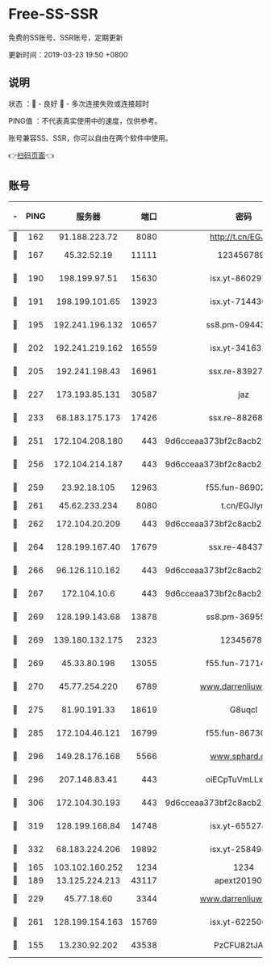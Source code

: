 # Free-SS-SSR

免费的SS账号、SSR账号，定期更新

更新时间：2019-03-23 19:50 +0800

## 说明

状态     ：🙂 - 良好 🙁 - 多次连接失败或连接超时

PING值   ：不代表真实使用中的速度，仅供参考。

账号兼容SS、SSR，你可以自由在两个软件中使用。

👉[扫码页面](https://liesauer.github.io/Free-SS-SSR/)👈

## 账号

|-|PING|服务器|端口|密码|加密方式|区域|
|:----:|:----:|:-----:|-----:|:----:|:----:|:----:|
|🙂|162|91.188.223.72|8080|http://t.cn/EGJIyrl|rc4-md5|RU|
|🙂|167|45.32.52.19|11111|1234567890|aes-256-cfb|JP|
|🙂|190|198.199.97.51|15630|isx.yt-86029776|aes-256-cfb|US|
|🙂|191|198.199.101.65|13923|isx.yt-71443072|aes-256-cfb|US|
|🙂|195|192.241.196.132|10657|ss8.pm-09443991|aes-256-cfb|US|
|🙂|202|192.241.219.162|16559|isx.yt-34163162|aes-256-cfb|US|
|🙂|205|192.241.198.43|16961|ssx.re-83927366|aes-256-cfb|US|
|🙂|227|173.193.85.131|30587|jaz|aes-256-cfb|US|
|🙂|233|68.183.175.173|17426|ssx.re-88268123|aes-256-cfb|US|
|🙂|251|172.104.208.180|443|9d6cceaa373bf2c8acb22e60b6a58be6|aes-256-cfb|US|
|🙂|256|172.104.214.187|443|9d6cceaa373bf2c8acb22e60b6a58be6|aes-256-cfb|US|
|🙂|259|23.92.18.105|12963|f55.fun-86902883|aes-256-cfb|US|
|🙂|261|45.62.233.234|8080|t.cn/EGJIyrl|rc4-md5|CA|
|🙂|262|172.104.20.209|443|9d6cceaa373bf2c8acb22e60b6a58be6|aes-256-cfb|US|
|🙂|264|128.199.167.40|17679|ssx.re-48437316|aes-256-cfb|SG|
|🙂|266|96.126.110.162|443|9d6cceaa373bf2c8acb22e60b6a58be6|aes-256-cfb|US|
|🙂|267|172.104.10.6|443|9d6cceaa373bf2c8acb22e60b6a58be6|aes-256-cfb|US|
|🙂|269|128.199.143.68|13878|ss8.pm-36955198|aes-256-cfb|SG|
|🙂|269|139.180.132.175|2323|123456789|aes-256-cfb|SG|
|🙂|269|45.33.80.198|13055|f55.fun-71714791|aes-256-cfb|US|
|🙂|270|45.77.254.220|6789|www.darrenliuwei.com|aes-256-cfb|SG|
|🙂|275|81.90.191.33|18619|G8uqcl|aes-256-cfb|US|
|🙂|285|172.104.46.121|16799|f55.fun-86730796|aes-256-cfb|SG|
|🙂|296|149.28.176.168|5566|www.sphard.com|aes-256-cfb|AU|
|🙂|296|207.148.83.41|443|oiECpTuVmLLxk4Ts|aes-256-cfb|AU|
|🙂|306|172.104.30.193|443|9d6cceaa373bf2c8acb22e60b6a58be6|aes-256-cfb|US|
|🙂|319|128.199.168.84|14748|isx.yt-65527491|aes-256-cfb|SG|
|🙂|332|68.183.224.206|19892|isx.yt-25849474|aes-256-cfb|SG|
|🙂|165|103.102.160.252|1234|1234|rc4-md5|JP|
|🙂|189|13.125.224.213|43117|apext2019005|chacha20|KR|
|🙂|229|45.77.18.60|3344|www.darrenliuwei.com|aes-256-cfb|JP|
|🙂|261|128.199.154.163|15769|isx.yt-62250628|aes-256-cfb|SG|
|🙁|155|13.230.92.202|43538|PzCFU82tJAdZ|aes-256-cfb|JP|
